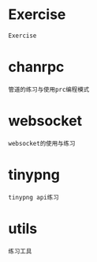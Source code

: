# Exercise
    Exercise
# chanrpc 
    管道的练习与使用prc编程模式
# websocket
    websocket的使用与练习
# tinypng
    tinypng api练习
# utils
    练习工具

